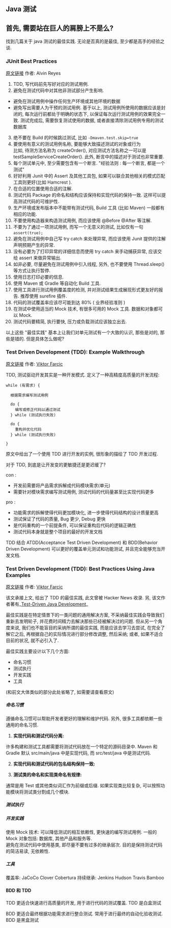 Java 测试
---------------

## 首先, 需要站在巨人的肩膀上不是么?

找到几篇关于 java 测试的最佳实践. 无论是否真的是最佳, 至少都是高手的经验之谈.

### JUnit Best Practices

[原文链接](http://examples.javacodegeeks.com/core-java/junit/junit-best-practices/)  作者: Alvin Reyes

1. TDD, 写代码前先写好对应的测试用例.
2. 避免在测试代码中对其他非测试部分产生影响.  
  * 避免在测试用例中操作任何生产环境或其他环境的数据  
  * 避免写出需要人为干预的测试用例.
  基于以上, 测试用例所使用的数据应该是封闭的, 每次运行前都处于明确的状态下, 以保证每次运行测试用例的效果完全一致. 测试完成后, 需要恢复测试使用的数据, 或者直接清除测试用例专用的测试数据库  
3. 绝不要在 Build 的时候跳过测试, 比如 `-Dmaven.test.skip=true`
4. 要使用有意义的测试用例名称, 要能够大致描述测试的对象或行为  
  比如, 待测方法名称为 createOrder(), 对应测试方法名称之一可以是 testSampleServiceCreateOrder().
  此外, 断言中的描述对于测试也非常重要.  
5. 每个测试单元中, 至少需要包含有一个断言. "经验法则 : 每一个断言, 都是一个测试"  
6. 好好利用 Junit 中的 Assert 及其他工具包, 如果可以联合其他相关的模式匹配工具则更好(比如 Hamcrest ).
7. 在合适的位置使用合适的注解.
8. 测试代码 Package 的命名和结构应该保持和实现代码的保持一致. 这样可以提高测试代码的可维护性.  
9. 生产环境或发布版本中不能带有测试代码, Build 工具 (比如 Maven) 一般都有相应的功能.  
10. 不要使用构造器来构造测试用例, 而应该使用 @Before @After 等注解.  
11. 不要为了通过一项测试用例, 而写一个无意义的测试, 比如仅有一句 `assert(true);`  
12. 避免在测试用例中自己写 try catch 来处理异常, 而应该使用 Junit 提供的注解声明预期产生的异常.
13. 没有必要为了打印异常的详细信息而使用 try catch 来手动捕获异常, 应该交给 assert 来做异常输出.  
14. 如非必要, 尽量避免在测试用例中引入线程, 另外, 也不要使用 Thread.sleep() 等方式让执行暂停.
15. 使用日志打印必要的信息.
16. 使用 Maven 或 Gradle 等自动化 Build 工具.  
17. 使用工具进行测试用例覆盖度的检测, 并对测试结果生成展现形式更友好的报告. 推荐使用 surefire 插件.  
18. 代码的测试覆盖率应该尽可能到达 80% ( 业界经验准则 )
19. 在测试中使用适当的 Mock 技术, 有很多可用的 Mock 工具. 数据和对象都可以 Mock.
20. 测试代码要精简, 执行要快, 压力或负载测试应该独立出去.

以上这些 "最佳实践" 基本上让我们对单元测试有一个大致的认识, 那些是对的, 那些是错的. 但是具体怎么做呢?

### Test Driven Development (TDD): Example Walkthrough

[原文链接](http://technologyconversations.com/2013/12/20/test-driven-development-tdd-example-walkthrough/) 作者: [Viktor Farcic](http://technologyconversations.com/about/)

TDD, 测试驱动开发其实是一种开发模式. 定义了一种高精度高质量的开发流程:

```
while (有需求) {

  根据需求编写测试用例

  do {
    编写或修正代码以通过测试
  } while (测试执行失败)

  do {
    重构并优化代码
  } while (测试执行失败)

}
```

原文中给出了一个使用 TDD 进行开发的实例, 很形象的描绘了 TDD 开发过程.

对于 TDD, 到底是让开发变的更敏捷还是更迟缓了?

con :
  * 开发前需要将产品需求拆解成代码模块需求(单元)
  * 需要针对模块需求编写测试用例, 测试代码的代码量甚至比实现代码更多

pro :
  * 功能需求的拆解使得代码更加模块化, 进一步使得代码结构的设计质量更高
  * 测试保证了代码的质量, Bug 更少, Debug 更快
  * 是代码重构的一个前提条件, 可以保证重构后代码的逻辑正确性
  * 测试代码本身就是整个项目的最好的开发文档

TDD 结合 ATDD(Acceptance Test Driven Development) 和 BDD(Behavior Driven Development) 可以更好的覆盖单元测试和功能测试, 并且完全能够充当开发文档.


### Test Driven Development (TDD): Best Practices Using Java Examples

[原文链接](http://technologyconversations.com/2013/12/24/test-driven-development-tdd-best-practices-using-java-examples-2/)   作者: [Viktor Farcic](http://technologyconversations.com/about/)

该文承接上文, 给出了 TDD 的最佳实践, 此文曾被 Hacker News 收录.  另, 该文作者著有_[Test-Driven Java Development](https://www.packtpub.com/application-development/test-driven-java-development)_

最佳实践是在特定情景下的一类问题的通用解决方案, 不采纳最佳实践会导致我们重新去发明轮子, 并花费时间精力去解决那些已经被解决过的问题.
但从另一个角度来说, 我们也不能盲目的采纳所谓的最佳实践, 而是应该去学习去尝试, 在完全了解它之后, 再根据自己的实际情况进行部分修改调整, 然后采纳; 或者, 如果不适合目前的状况, 就不必引入了.

最佳实践主要设计以下几个方面:

* 命名习惯
* 测试执行
* 开发实践
* 工具

(和前文大体类似的部分此处省略了, 如需要请查看原文)

##### **命名习惯**

遵循命名习惯可以帮助开发者更好的理解和维护代码.
另外, 很多工具都依赖一些通用的命名习惯.

1. **实现代码和测试代码分离:**

许多构建和测试工具都需要将测试代码放在一个特定的源码目录中.
Maven 和 Gradle 默认 src/main/java 中是实现代码, 而 src/test/java 中是测试代码.

2. **实现代码和测试代码的包名结构保持一致:**

3. **测试类的命名和实现类命名有规律:**

通常是用 Test 或其他类似词汇作为前缀或后缀.
如果实现类比较复杂, 可以按照功能模块将测试类分割成几个模块.


##### **测试执行**


##### **开发实践**

使用 Mock 技术: 可以降低测试的相互依赖性, 更快速的编写测试用例.
一般的 Mock 对象包括: 数据库, 其他产品和服务等.  
避免在测试代码中使用基类, 即尽量不要有过多的继承层次. 目的是保持测试代码的简洁易读, 无依赖性.


##### **工具**

覆盖率: JaCoCo  Clover  Cobertura
持续继承: Jenkins  Hudson   Travis   Bamboo


#### BDD 和 TDD

TDD 更适合快速进行高质量的开发,  用于进行代码的测试覆盖.  TDD 是白盒测试

BDD 更适合最终根据功能需求进行整合测试. 常用于进行最终的自动化验收测试.  BDD 是黑盒测试
